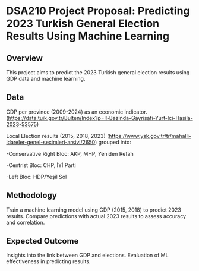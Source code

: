 # DSA210 Project Proposal: Predicting 2023 Turkish General Election Results Using Machine Learning
## Overview
This project aims to predict the 2023 Turkish general election results using GDP data and machine learning.
## Data
GDP per province (2009-2024) as an economic indicator. (https://data.tuik.gov.tr/Bulten/Index?p=Il-Bazinda-Gayrisafi-Yurt-Ici-Hasila-2023-53575)

Local Election results (2015, 2018, 2023) (https://www.ysk.gov.tr/tr/mahalli-idareler-genel-secimleri-arsivi/2650) grouped into:

-Conservative Right Bloc: AKP, MHP, Yeniden Refah

-Centrist Bloc: CHP, İYİ Parti

-Left Bloc: HDP/Yeşil Sol
## Methodology
Train a machine learning model using GDP (2015, 2018) to predict 2023 results.
Compare predictions with actual 2023 results to assess accuracy and correlation.
## Expected Outcome
Insights into the link between GDP and elections.
Evaluation of ML effectiveness in predicting results.
